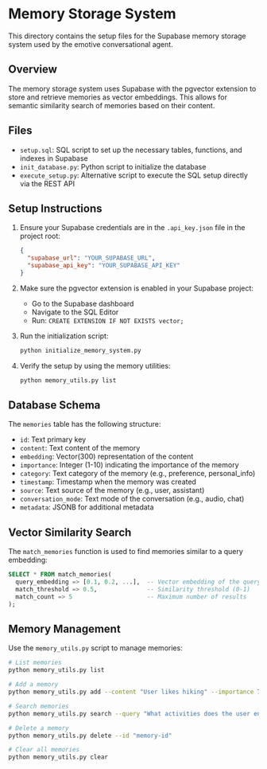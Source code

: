 # Memory Storage System

This directory contains the setup files for the Supabase memory storage system used by the emotive conversational agent.

## Overview

The memory storage system uses Supabase with the pgvector extension to store and retrieve memories as vector embeddings. This allows for semantic similarity search of memories based on their content.

## Files

- `setup.sql`: SQL script to set up the necessary tables, functions, and indexes in Supabase
- `init_database.py`: Python script to initialize the database
- `execute_setup.py`: Alternative script to execute the SQL setup directly via the REST API

## Setup Instructions

1. Ensure your Supabase credentials are in the `.api_key.json` file in the project root:
   ```json
   {
     "supabase_url": "YOUR_SUPABASE_URL",
     "supabase_api_key": "YOUR_SUPABASE_API_KEY"
   }
   ```

2. Make sure the pgvector extension is enabled in your Supabase project:
   - Go to the Supabase dashboard
   - Navigate to the SQL Editor
   - Run: `CREATE EXTENSION IF NOT EXISTS vector;`

3. Run the initialization script:
   ```bash
   python initialize_memory_system.py
   ```

4. Verify the setup by using the memory utilities:
   ```bash
   python memory_utils.py list
   ```

## Database Schema

The `memories` table has the following structure:

- `id`: Text primary key
- `content`: Text content of the memory
- `embedding`: Vector(300) representation of the content
- `importance`: Integer (1-10) indicating the importance of the memory
- `category`: Text category of the memory (e.g., preference, personal_info)
- `timestamp`: Timestamp when the memory was created
- `source`: Text source of the memory (e.g., user, assistant)
- `conversation_mode`: Text mode of the conversation (e.g., audio, chat)
- `metadata`: JSONB for additional metadata

## Vector Similarity Search

The `match_memories` function is used to find memories similar to a query embedding:

```sql
SELECT * FROM match_memories(
  query_embedding => [0.1, 0.2, ...],  -- Vector embedding of the query
  match_threshold => 0.5,              -- Similarity threshold (0-1)
  match_count => 5                     -- Maximum number of results
);
```

## Memory Management

Use the `memory_utils.py` script to manage memories:

```bash
# List memories
python memory_utils.py list

# Add a memory
python memory_utils.py add --content "User likes hiking" --importance 7 --category "preference"

# Search memories
python memory_utils.py search --query "What activities does the user enjoy?"

# Delete a memory
python memory_utils.py delete --id "memory-id"

# Clear all memories
python memory_utils.py clear
```
